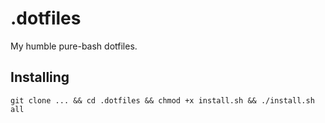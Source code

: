 # .dotfiles

My humble pure-bash dotfiles.

## Installing

```console
git clone ... && cd .dotfiles && chmod +x install.sh && ./install.sh all
```
